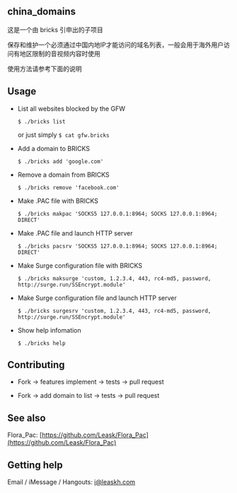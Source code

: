 ## china_domains

这是一个由 bricks 引申出的子项目

保存和维护一个必须通过中国内地IP才能访问的域名列表，一般会用于海外用户访问有地区限制的音视频内容时使用

使用方法请参考下面的说明


## Usage

* List all websites blocked by the GFW

    `$ ./bricks list`

    or just simply `$ cat gfw.bricks`

* Add a domain to BRICKS

	`$ ./bricks add 'google.com'`

* Remove a domain from BRICKS

	`$ ./bricks remove 'facebook.com'`

* Make .PAC file with BRICKS

	`$ ./bricks makpac 'SOCKS5 127.0.0.1:8964; SOCKS 127.0.0.1:8964; DIRECT'`

* Make .PAC file and launch HTTP server

	`$ ./bricks pacsrv 'SOCKS5 127.0.0.1:8964; SOCKS 127.0.0.1:8964; DIRECT'`

* Make Surge configuration file with BRICKS

	`$ ./bricks maksurge 'custom, 1.2.3.4, 443, rc4-md5, password, http://surge.run/SSEncrypt.module'`

* Make Surge configuration file and launch HTTP server

	`$ ./bricks surgesrv 'custom, 1.2.3.4, 443, rc4-md5, password, http://surge.run/SSEncrypt.module'`

* Show help infomation

	`$ ./bricks help`


## Contributing

* Fork -> features implement -> tests -> pull request

* Fork -> add domain to list -> tests -> pull request


## See also

Flora_Pac: [https://github.com/Leask/Flora_Pac](https://github.com/Leask/Flora_Pac)


## Getting help

Email / iMessage / Hangouts: i@leaskh.com
